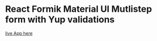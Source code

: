 # React Formik Material UI Mutlistep form with Yup validations <br>
 [live App here](https://formik-mui-multistep.surge.sh/)